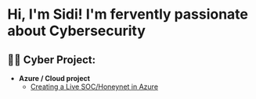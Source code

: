<h1>Hi, I'm Sidi! I'm fervently passionate about Cybersecurity

<h2>👨‍💻 Cyber Project:</h2>

- <b>Azure / Cloud project </b>
  - [Creating a Live SOC/Honeynet in Azure](https://github.com/touresidimohamed7/Azure-SOC)
